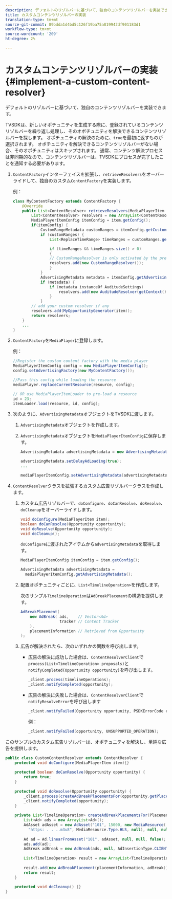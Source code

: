 ```yaml
---
description: デフォルトのリゾルバーに基づいて、独自のコンテンツリゾルバーを実装できます。
title: カスタムコンテンツリゾルバーの実装
translation-type: tm+mt
source-git-commit: 89bdda1d4bd5c126f19ba75a819942df901183d1
workflow-type: tm+mt
source-wordcount: '209'
ht-degree: 2%

---
```



# カスタムコンテンツリゾルバーの実装{#implement-a-custom-content-resolver}

デフォルトのリゾルバーに基づいて、独自のコンテンツリゾルバーを実装できます。

TVSDKは、新しいオポチュニティを生成する際に、登録されているコンテンツリゾルバーを繰り返し処理し、そのオポチュニティを解決できるコンテンツリゾルバーを探します。 オポチュニティの解決のために、`true`を最初に返すものが選択されます。 オポチュニティを解決できるコンテンツリゾルバーがない場合、そのオポチュニティはスキップされます。 通常、コンテンツ解決プロセスは非同期的なので、コンテンツリゾルバーは、TVSDKにプロセスが完了したことを通知する必要があります。

1. `ContentFactory`インターフェイスを拡張し、`retrieveResolvers`をオーバーライドして、独自のカスタム`ContentFactory`を実装します。

   例：

   ```java
   class MyContentFactory extends ContentFactory { 
       @Override 
       public List<ContentResolver> retrieveResolvers(MediaPlayerItem item) { 
           List<ContentResolver> resolvers = new ArrayList<ContentResolver>(); 
           MediaPlayerItemConfig itemConfig = item.getConfig(); 
           if(itemConfig) { 
               CustomRangeMetadata customRanges = itemConfig.getCustomRangeMetadata(); 
               if (customRanges) { 
                   List<ReplaceTimeRange> timeRanges = customRanges.getTimeRangeList(); 
   
                   if (timeRanges && timeRanges.size() > 0) 
                   { 
                   // CustomRangeResolver is only activated by the presence of CustomRanges in configuration 
                   resolvers.add(new CustomRangeResolver()); 
                   } 
               } 
               AdvertisingMetadata metadata = itemConfig.getAdvertisingMetadata(); 
               if (metadata) { 
                   if (metadata instanceOf AuditudeSettings)  
                       resolvers.add(new AuditudeResolver(getContext());    
                   } 
               } 
           // add your custom resolver if any 
           resolvers.add(MyOpportunityGenerator(item)); 
           return resolvers; 
       } 
       ... 
   } 
   ```

1. `ContentFactory`を`MediaPlayer`に登録します。

   例：

   ```java
   //Register the custom content factory with the media player 
   MediaPlayerItemConfig config = new MediaPlayerItemConfig(); 
   config.setAdvertisingFactory(new MyContentFactory()); 
   
   //Pass this config while loading the resource 
   mediaPlayer.replaceCurrentResource(resource, config); 
   
   // OR use MediaPlayerItemLoader to pre-load a resource 
   id = 23; 
   itemLoader.load(resource, id, config);
   ```

1. 次のように、`AdvertisingMetadata`オブジェクトをTVSDKに渡します。
   1. `AdvertisingMetadata`オブジェクトを作成します。
   1. `AdvertisingMetadata`オブジェクトを`MediaPlayerItemConfig`に保存します。

      ```java
      AdvertisingMetadata advertisingMetadata = new AdvertisingMetadata(); 
      
      advertisingMetadata.setDelayAdLoading(true); 
      ... 
      
      mediaPlayerItemConfig.setAdvertisingMetadata(advertisingMetadata); 
      ```

1. `ContentResolver`クラスを拡張するカスタム広告リゾルバークラスを作成します。
   1. カスタム広告リゾルバーで、`doConfigure`、`doCanResolve`、`doResolve`、`doCleanup`をオーバーライドします。

      ```java
      void doConfigure(MediaPlayerItem item); 
      boolean doCanResolve(Opportunity opportunity); 
      void doResolve(Opportunity opportunity); 
      void doCleanup();
      ```

      `doConfigure`に渡されたアイテムから`advertisingMetadata`を取得します。

      ```java
      MediaPlayerItemConfig itemConfig = item.getConfig(); 
      
      AdvertisingMetadata advertisingMetadata =  
        mediaPlayerItemConfig.getAdvertisingMetadata(); 
      ```

   1. 配置オポチュニティごとに、`List<TimelineOperation>`を作成します。

      次のサンプル`TimelineOperation`は`AdBreakPlacement`の構造を提供します。

      ```java
      AdBreakPlacement( 
          new AdBreak( ads,    // Vector<Ad> 
                       tracker // Content Tracker 
          ), 
          placementInformation // Retrieved from Opportunity 
      ); 
      ```

   1. 広告が解決されたら、次のいずれかの関数を呼び出します。

      * 広告の解決に成功した場合は、`ContentResolverClient`で`process(List<TimelineOperation> proposals)`と`notifyCompleted(Opportunity opportunity)`を呼び出します。

         ```java
         _client.process(timelineOperations); 
         _client.notifyCompleted(opportunity); 
         ```

      * 広告の解決に失敗した場合は、`ContentResolverClient`で`notifyResolveError`を呼び出します

         ```java
         _client.notifyFailed(Opportunity opportunity, PSDKErrorCode error);
         ```

         例：

         ```java
         _client.notifyFailed(opportunity, UNSUPPORTED_OPERATION);
         ```

<!--<a id="example_463B718749504A978F0B887786844C39"></a>-->

このサンプルのカスタム広告リゾルバーは、オポチュニティを解決し、単純な広告を提供します。

```java
public class CustomContentResolver extends ContentResolver { 
    protected void doConfigure(MediaPlayerItem item){} 
 
    protected boolean doCanResolve(Opportunity opportunity) {  
        return true;  
    } 
 
    protected void doResolve(Opportunity opportunity) { 
        _client.process(createAdBreakPlacementsFor(opportunity.getPlacement())); 
        _client.notifyCompleted(opportunity); 
    } 
 
    private List<TimelineOperation> createAdBreakPlacementsFor(Placement placementInformation) { 
        List<Ad> ads = new ArrayList<Ad>(); 
        AdAsset adAsset = new AdAsset("101", 15000, new MediaResource( 
          "https: . . ..m3u8", MediaResource.Type.HLS, null), null, null); 
 
        Ad ad = Ad.linearFromAsset("101", adAsset, null, null, false); 
        ads.add(ad); 
        AdBreak adBreak = new AdBreak(ads, null, AdInsertionType.CLIENT_INSERTED); 
 
        List<TimelineOperation> result = new ArrayList<TimelineOperation>(); 
 
        result.add(new AdBreakPlacement(placementInformation, adBreak)); 
        return result; 
    } 
 
    protected void doCleanup() {} 
} 
```


